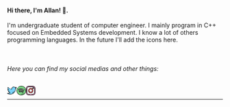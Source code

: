 #### Hi there, I'm Allan! 👋.
I'm undergraduate student of computer engineer. I mainly program in C++ focused on Embedded Systems development.
I know a lot of others programming languages. In the future I'll add the icons here.

<br />

###### Here you can find my social medias and other things:

<a href="https://twitter.com/leftabn">
  <img align="left" alt="Allan Bispo | Twitter" width="22px" src="https://raw.githubusercontent.com/leftabn/leftabn/master/Icons/027-twitter.svg" />
</a>
<a href="https://open.spotify.com/user/qlu75cwi4n64e4w1mdq2168a4">
  <img align="left" alt="Allan Bispo | Spotify" width="22px" src="https://raw.githubusercontent.com/leftabn/leftabn/master/Icons/057-spotify.svg" />
</a>
<a href="https://instagram.com/leftabn">
  <img align="left" alt="Allan Bispo | Instagram" width="22px" src="https://raw.githubusercontent.com/leftabn/leftabn/master/Icons/060-instagram.svg" />
</a>
<br />

*************
